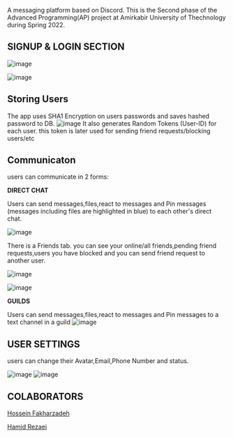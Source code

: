 A messaging platform based on Discord. This is the Second phase of the Advanced Programming(AP) project at Amirkabir University of Thechnology during Spring 2022.
## **SIGNUP & LOGIN SECTION** 
![image](https://user-images.githubusercontent.com/88323819/187940615-f37f22c3-dcb7-42e1-85a9-5032039f8be0.png)

![image](https://user-images.githubusercontent.com/88323819/187961966-753290c7-3013-4313-8434-9ba4708c3780.png)

## **Storing Users**
The app uses SHA1 Encryption on users passwords and saves hashed password to DB.
![image](https://user-images.githubusercontent.com/88323819/187961511-86e44ee8-cc11-4028-9643-06d5f95a68b0.png)
It also generates Random Tokens (User-ID) for each user. this token is later used for sending friend requests/blocking users/etc


## **Communicaton**
users can communicate in 2 forms:

**DIRECT CHAT**

Users can send messages,files,react to messages and Pin messages (messages including files are highlighted in blue) to each other's direct chat.

![image](https://user-images.githubusercontent.com/88323819/187964534-3c6492c2-08df-418b-a497-3f0b7ce27a20.png)

There is a Friends tab. you can see your online/all friends,pending friend requests,users you have blocked and you can send friend request to another user.

![image](https://user-images.githubusercontent.com/88323819/187965005-a02567b9-3f9f-48ed-9db0-9e6e10d8be66.png)

![image](https://user-images.githubusercontent.com/88323819/187965337-c94e42b9-97c1-43c0-8aaf-3ab73b5a6e22.png)


**GUILDS**

Users can send messages,files,react to messages and Pin messages to a text channel in a guild
![image](https://user-images.githubusercontent.com/88323819/187966726-c64a1404-2a2b-4c06-92ac-f2afc5335fca.png)

## **USER SETTINGS**

users can change their Avatar,Email,Phone Number and status.

![image](https://user-images.githubusercontent.com/88323819/187967326-931d8ef8-00f0-4859-ab9d-a7ed9a3cdec9.png)    ![image](https://user-images.githubusercontent.com/88323819/187967070-9d61e83e-daa0-47f0-bb3c-f053c407a57b.png)


## **COLABORATORS**

[Hossein Fakharzadeh](https://github.com/FakharzadehH)

[Hamid Rezaei](https://github.com/Hamid-Rezaei)
